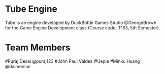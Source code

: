 # Tube Engine
Tube is an engine developed by DuckBottle Games Studio @GeorgeBrown for the Game Engine Development class (Course code: T163, 5th Semester).

# Team Members
   #Puraj Desai @puraj123
   #John Paul Valdez @Jepie
   #Minxu Huang @daimenion
  

